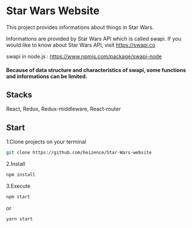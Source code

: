 # Star Wars Website

This project provides informations about things in Star Wars. 

Informations are provided by Star Wars API which is called swapi. If you would like to know about Star Wars API, visit https://swapi.co

swapi in node.js : https://www.npmjs.com/package/swapi-node

#### Because of data structure and characteristics of swapi, some functions and informations can be limited.

## Stacks
React, Redux, Redux-middleware, React-router

## Start

1.Clone projects on your terminal

```bash
git clone https://github.com/heizence/Star-Wars-website
````

2.Install 

```bash
npm install
```

3.Execute

```bash
npm start
```

or

```bash
yarn start
```
